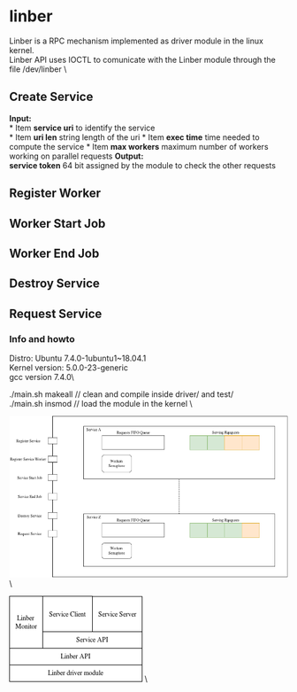 # linber
Linber is a RPC mechanism implemented as driver module in the linux kernel. 					\
Linber API uses IOCTL to comunicate with the Linber module through the file /dev/linber 		\

## Create Service
**Input:** \
	* Item **service uri** to identify the service	
	* Item **uri len**		string length of the uri
	* Item **exec time**	time needed to compute the service
	* Item **max workers**	maximum number of workers working on parallel requests
**Output:** \
	**service token** 64 bit assigned by the module to check the other requests

## Register Worker

## Worker Start Job

## Worker End Job

## Destroy Service

## Request Service

### Info and howto
Distro: Ubuntu 7.4.0-1ubuntu1~18.04.1\
Kernel version: 5.0.0-23-generic\
gcc version 7.4.0\

./main.sh makeall	// clean and compile inside driver/ and test/ \
./main.sh insmod	// load the module in the kernel \


![Linber Component view](/img/Linber_component_view.png) \

![Linber Stack](/img/Linber_stack.png) \

